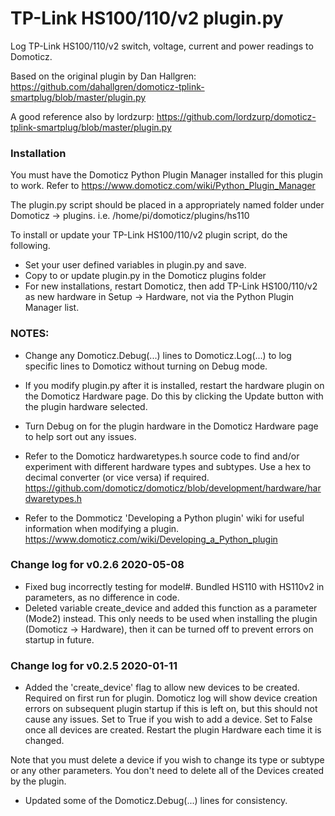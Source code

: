# TP-Link HS100/110/v2 plugin.py
Log TP-Link HS100/110/v2 switch, voltage, current and power readings to Domoticz.

Based on the original plugin by Dan Hallgren:
https://github.com/dahallgren/domoticz-tplink-smartplug/blob/master/plugin.py

A good reference also by lordzurp:
https://github.com/lordzurp/domoticz-tplink-smartplug/blob/master/plugin.py

### Installation
You must have the Domoticz Python Plugin Manager installed for this plugin to work.  Refer to https://www.domoticz.com/wiki/Python_Plugin_Manager

The plugin.py script should be placed in a appropriately named folder under Domoticz -> plugins.  i.e. /home/pi/domoticz/plugins/hs110

To install or update your TP-Link HS100/110/v2 plugin script, do the following.
* Set your user defined variables in plugin.py and save.
* Copy to or update plugin.py in the Domoticz plugins folder
* For new installations, restart Domoticz, then add TP-Link HS100/110/v2 as new hardware in Setup -> Hardware, not via the Python Plugin Manager list.

### NOTES:
* Change any Domoticz.Debug(...) lines to Domoticz.Log(...) to log specific lines to Domoticz without turning on Debug mode. 

* If you modify plugin.py after it is installed, restart the hardware plugin on the Domoticz Hardware page.  Do this by clicking the Update button with the plugin hardware selected.

* Turn Debug on for the plugin hardware in the Domoticz Hardware page to help sort out any issues.

* Refer to the Domoticz hardwaretypes.h source code to find and/or experiment with different hardware types and subtypes. Use a hex to decimal converter (or vice versa) if required.
https://github.com/domoticz/domoticz/blob/development/hardware/hardwaretypes.h

* Refer to the Dommoticz 'Developing a Python plugin' wiki for useful information when modifying a plugin.
https://www.domoticz.com/wiki/Developing_a_Python_plugin

### Change log for v0.2.6 2020-05-08
* Fixed bug incorrectly testing for model#. Bundled HS110 with HS110v2 in parameters, as no difference in code.
* Deleted variable create_device and added this function as a parameter (Mode2) instead.  This only needs to be used when installing the plugin (Domoticz -> Hardware), then it can be turned off to prevent errors on startup in future.

### Change log for v0.2.5 2020-01-11
* Added the 'create_device' flag to allow new devices to be created. Required on first run for plugin. Domoticz log will show device creation errors on subsequent plugin startup if this is left on, but this should not cause any issues.  Set to True if you wish to add a device.  Set to False once all devices are created.  Restart the plugin Hardware each time it is changed.

Note that you must delete a device if you wish to change its type or subtype or any other parameters.  You don't need to delete all of the Devices created by the plugin.

* Updated some of the Domoticz.Debug(...) lines for consistency.
